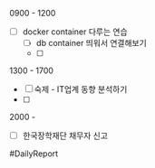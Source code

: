 
0900 - 1200 
- [ ] docker container 다루는 연습
	 - [ ] db container 띄워서 연결해보기 
	 - [ ] 

1300 - 1700 
- [ ] 숙제 - IT업계 동향 분석하기
- [ ] 

2000 - 
- [ ] 한국장학재단 채무자 신고




#DailyReport 